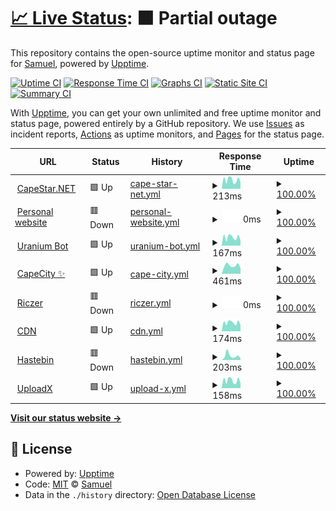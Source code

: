 # [📈 Live Status](https://status.capestar.xyz): <!--live status--> **🟧 Partial outage**

This repository contains the open-source uptime monitor and status page for [Samuel](https://status.capestar.xyz), powered by [Upptime](https://github.com/upptime/upptime).

[![Uptime CI](https://github.com/iSamuelCO/status/workflows/Uptime%20CI/badge.svg)](https://github.com/upptime/upptime/actions?query=workflow%3A%22Uptime+CI%22)
[![Response Time CI](https://github.com/iSamuelCO/status/workflows/Response%20Time%20CI/badge.svg)](https://github.com/upptime/upptime/actions?query=workflow%3A%22Response+Time+CI%22)
[![Graphs CI](https://github.com/iSamuelCO/status/workflows/Graphs%20CI/badge.svg)](https://github.com/upptime/upptime/actions?query=workflow%3A%22Graphs+CI%22)
[![Static Site CI](https://github.com/iSamuelCO/status/workflows/Static%20Site%20CI/badge.svg)](https://github.com/upptime/upptime/actions?query=workflow%3A%22Static+Site+CI%22)
[![Summary CI](https://github.com/iSamuelCO/status/workflows/Summary%20CI/badge.svg)](https://github.com/upptime/upptime/actions?query=workflow%3A%22Summary+CI%22)

With [Upptime](https://upptime.js.org), you can get your own unlimited and free uptime monitor and status page, powered entirely by a GitHub repository. We use [Issues](https://github.com/iSamuelCO/status/issues) as incident reports, [Actions](https://github.com/iSamuelCO/status/actions) as uptime monitors, and [Pages](https://status.capestar.xyz) for the status page.

<!--start: status pages-->
<!-- This summary is generated by Upptime (https://github.com/upptime/upptime) -->
<!-- Do not edit this manually, your changes will be overwritten -->
<!-- prettier-ignore -->
| URL | Status | History | Response Time | Uptime |
| --- | ------ | ------- | ------------- | ------ |
| <img alt="" src="https://favicons.githubusercontent.com/capestar.net" height="13"> [CapeStar.NET](https://capestar.net) | 🟩 Up | [cape-star-net.yml](https://github.com/iSamuelCO/status/commits/HEAD/history/cape-star-net.yml) | <details><summary><img alt="Response time graph" src="./graphs/cape-star-net/response-time-week.png" height="20"> 213ms</summary><br><a href="https://status.capestar.net/history/cape-star-net"><img alt="Response time 296" src="https://img.shields.io/endpoint?url=https%3A%2F%2Fraw.githubusercontent.com%2FiSamuelCO%2Fstatus%2FHEAD%2Fapi%2Fcape-star-net%2Fresponse-time.json"></a><br><a href="https://status.capestar.net/history/cape-star-net"><img alt="24-hour response time 223" src="https://img.shields.io/endpoint?url=https%3A%2F%2Fraw.githubusercontent.com%2FiSamuelCO%2Fstatus%2FHEAD%2Fapi%2Fcape-star-net%2Fresponse-time-day.json"></a><br><a href="https://status.capestar.net/history/cape-star-net"><img alt="7-day response time 213" src="https://img.shields.io/endpoint?url=https%3A%2F%2Fraw.githubusercontent.com%2FiSamuelCO%2Fstatus%2FHEAD%2Fapi%2Fcape-star-net%2Fresponse-time-week.json"></a><br><a href="https://status.capestar.net/history/cape-star-net"><img alt="30-day response time 219" src="https://img.shields.io/endpoint?url=https%3A%2F%2Fraw.githubusercontent.com%2FiSamuelCO%2Fstatus%2FHEAD%2Fapi%2Fcape-star-net%2Fresponse-time-month.json"></a><br><a href="https://status.capestar.net/history/cape-star-net"><img alt="1-year response time 296" src="https://img.shields.io/endpoint?url=https%3A%2F%2Fraw.githubusercontent.com%2FiSamuelCO%2Fstatus%2FHEAD%2Fapi%2Fcape-star-net%2Fresponse-time-year.json"></a></details> | <details><summary><a href="https://status.capestar.net/history/cape-star-net">100.00%</a></summary><a href="https://status.capestar.net/history/cape-star-net"><img alt="All-time uptime 100.00%" src="https://img.shields.io/endpoint?url=https%3A%2F%2Fraw.githubusercontent.com%2FiSamuelCO%2Fstatus%2FHEAD%2Fapi%2Fcape-star-net%2Fuptime.json"></a><br><a href="https://status.capestar.net/history/cape-star-net"><img alt="24-hour uptime 100.00%" src="https://img.shields.io/endpoint?url=https%3A%2F%2Fraw.githubusercontent.com%2FiSamuelCO%2Fstatus%2FHEAD%2Fapi%2Fcape-star-net%2Fuptime-day.json"></a><br><a href="https://status.capestar.net/history/cape-star-net"><img alt="7-day uptime 100.00%" src="https://img.shields.io/endpoint?url=https%3A%2F%2Fraw.githubusercontent.com%2FiSamuelCO%2Fstatus%2FHEAD%2Fapi%2Fcape-star-net%2Fuptime-week.json"></a><br><a href="https://status.capestar.net/history/cape-star-net"><img alt="30-day uptime 100.00%" src="https://img.shields.io/endpoint?url=https%3A%2F%2Fraw.githubusercontent.com%2FiSamuelCO%2Fstatus%2FHEAD%2Fapi%2Fcape-star-net%2Fuptime-month.json"></a><br><a href="https://status.capestar.net/history/cape-star-net"><img alt="1-year uptime 100.00%" src="https://img.shields.io/endpoint?url=https%3A%2F%2Fraw.githubusercontent.com%2FiSamuelCO%2Fstatus%2FHEAD%2Fapi%2Fcape-star-net%2Fuptime-year.json"></a></details>
| <img alt="" src="https://favicons.githubusercontent.com/samuel.capestar.net" height="13"> [Personal website](https://samuel.capestar.net) | 🟥 Down | [personal-website.yml](https://github.com/iSamuelCO/status/commits/HEAD/history/personal-website.yml) | <details><summary><img alt="Response time graph" src="./graphs/personal-website/response-time-week.png" height="20"> 0ms</summary><br><a href="https://status.capestar.net/history/personal-website"><img alt="Response time 161" src="https://img.shields.io/endpoint?url=https%3A%2F%2Fraw.githubusercontent.com%2FiSamuelCO%2Fstatus%2FHEAD%2Fapi%2Fpersonal-website%2Fresponse-time.json"></a><br><a href="https://status.capestar.net/history/personal-website"><img alt="24-hour response time 0" src="https://img.shields.io/endpoint?url=https%3A%2F%2Fraw.githubusercontent.com%2FiSamuelCO%2Fstatus%2FHEAD%2Fapi%2Fpersonal-website%2Fresponse-time-day.json"></a><br><a href="https://status.capestar.net/history/personal-website"><img alt="7-day response time 0" src="https://img.shields.io/endpoint?url=https%3A%2F%2Fraw.githubusercontent.com%2FiSamuelCO%2Fstatus%2FHEAD%2Fapi%2Fpersonal-website%2Fresponse-time-week.json"></a><br><a href="https://status.capestar.net/history/personal-website"><img alt="30-day response time 0" src="https://img.shields.io/endpoint?url=https%3A%2F%2Fraw.githubusercontent.com%2FiSamuelCO%2Fstatus%2FHEAD%2Fapi%2Fpersonal-website%2Fresponse-time-month.json"></a><br><a href="https://status.capestar.net/history/personal-website"><img alt="1-year response time 161" src="https://img.shields.io/endpoint?url=https%3A%2F%2Fraw.githubusercontent.com%2FiSamuelCO%2Fstatus%2FHEAD%2Fapi%2Fpersonal-website%2Fresponse-time-year.json"></a></details> | <details><summary><a href="https://status.capestar.net/history/personal-website">100.00%</a></summary><a href="https://status.capestar.net/history/personal-website"><img alt="All-time uptime 100.00%" src="https://img.shields.io/endpoint?url=https%3A%2F%2Fraw.githubusercontent.com%2FiSamuelCO%2Fstatus%2FHEAD%2Fapi%2Fpersonal-website%2Fuptime.json"></a><br><a href="https://status.capestar.net/history/personal-website"><img alt="24-hour uptime 100.00%" src="https://img.shields.io/endpoint?url=https%3A%2F%2Fraw.githubusercontent.com%2FiSamuelCO%2Fstatus%2FHEAD%2Fapi%2Fpersonal-website%2Fuptime-day.json"></a><br><a href="https://status.capestar.net/history/personal-website"><img alt="7-day uptime 100.00%" src="https://img.shields.io/endpoint?url=https%3A%2F%2Fraw.githubusercontent.com%2FiSamuelCO%2Fstatus%2FHEAD%2Fapi%2Fpersonal-website%2Fuptime-week.json"></a><br><a href="https://status.capestar.net/history/personal-website"><img alt="30-day uptime 100.00%" src="https://img.shields.io/endpoint?url=https%3A%2F%2Fraw.githubusercontent.com%2FiSamuelCO%2Fstatus%2FHEAD%2Fapi%2Fpersonal-website%2Fuptime-month.json"></a><br><a href="https://status.capestar.net/history/personal-website"><img alt="1-year uptime 100.00%" src="https://img.shields.io/endpoint?url=https%3A%2F%2Fraw.githubusercontent.com%2FiSamuelCO%2Fstatus%2FHEAD%2Fapi%2Fpersonal-website%2Fuptime-year.json"></a></details>
| <img alt="" src="https://favicons.githubusercontent.com/uranium.capestar.net" height="13"> [Uranium Bot](https://uranium.capestar.net) | 🟩 Up | [uranium-bot.yml](https://github.com/iSamuelCO/status/commits/HEAD/history/uranium-bot.yml) | <details><summary><img alt="Response time graph" src="./graphs/uranium-bot/response-time-week.png" height="20"> 167ms</summary><br><a href="https://status.capestar.net/history/uranium-bot"><img alt="Response time 170" src="https://img.shields.io/endpoint?url=https%3A%2F%2Fraw.githubusercontent.com%2FiSamuelCO%2Fstatus%2FHEAD%2Fapi%2Furanium-bot%2Fresponse-time.json"></a><br><a href="https://status.capestar.net/history/uranium-bot"><img alt="24-hour response time 207" src="https://img.shields.io/endpoint?url=https%3A%2F%2Fraw.githubusercontent.com%2FiSamuelCO%2Fstatus%2FHEAD%2Fapi%2Furanium-bot%2Fresponse-time-day.json"></a><br><a href="https://status.capestar.net/history/uranium-bot"><img alt="7-day response time 167" src="https://img.shields.io/endpoint?url=https%3A%2F%2Fraw.githubusercontent.com%2FiSamuelCO%2Fstatus%2FHEAD%2Fapi%2Furanium-bot%2Fresponse-time-week.json"></a><br><a href="https://status.capestar.net/history/uranium-bot"><img alt="30-day response time 179" src="https://img.shields.io/endpoint?url=https%3A%2F%2Fraw.githubusercontent.com%2FiSamuelCO%2Fstatus%2FHEAD%2Fapi%2Furanium-bot%2Fresponse-time-month.json"></a><br><a href="https://status.capestar.net/history/uranium-bot"><img alt="1-year response time 170" src="https://img.shields.io/endpoint?url=https%3A%2F%2Fraw.githubusercontent.com%2FiSamuelCO%2Fstatus%2FHEAD%2Fapi%2Furanium-bot%2Fresponse-time-year.json"></a></details> | <details><summary><a href="https://status.capestar.net/history/uranium-bot">100.00%</a></summary><a href="https://status.capestar.net/history/uranium-bot"><img alt="All-time uptime 100.00%" src="https://img.shields.io/endpoint?url=https%3A%2F%2Fraw.githubusercontent.com%2FiSamuelCO%2Fstatus%2FHEAD%2Fapi%2Furanium-bot%2Fuptime.json"></a><br><a href="https://status.capestar.net/history/uranium-bot"><img alt="24-hour uptime 100.00%" src="https://img.shields.io/endpoint?url=https%3A%2F%2Fraw.githubusercontent.com%2FiSamuelCO%2Fstatus%2FHEAD%2Fapi%2Furanium-bot%2Fuptime-day.json"></a><br><a href="https://status.capestar.net/history/uranium-bot"><img alt="7-day uptime 100.00%" src="https://img.shields.io/endpoint?url=https%3A%2F%2Fraw.githubusercontent.com%2FiSamuelCO%2Fstatus%2FHEAD%2Fapi%2Furanium-bot%2Fuptime-week.json"></a><br><a href="https://status.capestar.net/history/uranium-bot"><img alt="30-day uptime 100.00%" src="https://img.shields.io/endpoint?url=https%3A%2F%2Fraw.githubusercontent.com%2FiSamuelCO%2Fstatus%2FHEAD%2Fapi%2Furanium-bot%2Fuptime-month.json"></a><br><a href="https://status.capestar.net/history/uranium-bot"><img alt="1-year uptime 100.00%" src="https://img.shields.io/endpoint?url=https%3A%2F%2Fraw.githubusercontent.com%2FiSamuelCO%2Fstatus%2FHEAD%2Fapi%2Furanium-bot%2Fuptime-year.json"></a></details>
| <img alt="" src="https://favicons.githubusercontent.com/city.capestar.net" height="13"> [CapeCity ✨](https://city.capestar.net) | 🟩 Up | [cape-city.yml](https://github.com/iSamuelCO/status/commits/HEAD/history/cape-city.yml) | <details><summary><img alt="Response time graph" src="./graphs/cape-city/response-time-week.png" height="20"> 461ms</summary><br><a href="https://status.capestar.net/history/cape-city"><img alt="Response time 405" src="https://img.shields.io/endpoint?url=https%3A%2F%2Fraw.githubusercontent.com%2FiSamuelCO%2Fstatus%2FHEAD%2Fapi%2Fcape-city%2Fresponse-time.json"></a><br><a href="https://status.capestar.net/history/cape-city"><img alt="24-hour response time 548" src="https://img.shields.io/endpoint?url=https%3A%2F%2Fraw.githubusercontent.com%2FiSamuelCO%2Fstatus%2FHEAD%2Fapi%2Fcape-city%2Fresponse-time-day.json"></a><br><a href="https://status.capestar.net/history/cape-city"><img alt="7-day response time 461" src="https://img.shields.io/endpoint?url=https%3A%2F%2Fraw.githubusercontent.com%2FiSamuelCO%2Fstatus%2FHEAD%2Fapi%2Fcape-city%2Fresponse-time-week.json"></a><br><a href="https://status.capestar.net/history/cape-city"><img alt="30-day response time 434" src="https://img.shields.io/endpoint?url=https%3A%2F%2Fraw.githubusercontent.com%2FiSamuelCO%2Fstatus%2FHEAD%2Fapi%2Fcape-city%2Fresponse-time-month.json"></a><br><a href="https://status.capestar.net/history/cape-city"><img alt="1-year response time 405" src="https://img.shields.io/endpoint?url=https%3A%2F%2Fraw.githubusercontent.com%2FiSamuelCO%2Fstatus%2FHEAD%2Fapi%2Fcape-city%2Fresponse-time-year.json"></a></details> | <details><summary><a href="https://status.capestar.net/history/cape-city">100.00%</a></summary><a href="https://status.capestar.net/history/cape-city"><img alt="All-time uptime 100.00%" src="https://img.shields.io/endpoint?url=https%3A%2F%2Fraw.githubusercontent.com%2FiSamuelCO%2Fstatus%2FHEAD%2Fapi%2Fcape-city%2Fuptime.json"></a><br><a href="https://status.capestar.net/history/cape-city"><img alt="24-hour uptime 100.00%" src="https://img.shields.io/endpoint?url=https%3A%2F%2Fraw.githubusercontent.com%2FiSamuelCO%2Fstatus%2FHEAD%2Fapi%2Fcape-city%2Fuptime-day.json"></a><br><a href="https://status.capestar.net/history/cape-city"><img alt="7-day uptime 100.00%" src="https://img.shields.io/endpoint?url=https%3A%2F%2Fraw.githubusercontent.com%2FiSamuelCO%2Fstatus%2FHEAD%2Fapi%2Fcape-city%2Fuptime-week.json"></a><br><a href="https://status.capestar.net/history/cape-city"><img alt="30-day uptime 100.00%" src="https://img.shields.io/endpoint?url=https%3A%2F%2Fraw.githubusercontent.com%2FiSamuelCO%2Fstatus%2FHEAD%2Fapi%2Fcape-city%2Fuptime-month.json"></a><br><a href="https://status.capestar.net/history/cape-city"><img alt="1-year uptime 100.00%" src="https://img.shields.io/endpoint?url=https%3A%2F%2Fraw.githubusercontent.com%2FiSamuelCO%2Fstatus%2FHEAD%2Fapi%2Fcape-city%2Fuptime-year.json"></a></details>
| <img alt="" src="https://favicons.githubusercontent.com/riczer.capestar.net" height="13"> [Riczer](https://riczer.capestar.net) | 🟥 Down | [riczer.yml](https://github.com/iSamuelCO/status/commits/HEAD/history/riczer.yml) | <details><summary><img alt="Response time graph" src="./graphs/riczer/response-time-week.png" height="20"> 0ms</summary><br><a href="https://status.capestar.net/history/riczer"><img alt="Response time 151" src="https://img.shields.io/endpoint?url=https%3A%2F%2Fraw.githubusercontent.com%2FiSamuelCO%2Fstatus%2FHEAD%2Fapi%2Friczer%2Fresponse-time.json"></a><br><a href="https://status.capestar.net/history/riczer"><img alt="24-hour response time 0" src="https://img.shields.io/endpoint?url=https%3A%2F%2Fraw.githubusercontent.com%2FiSamuelCO%2Fstatus%2FHEAD%2Fapi%2Friczer%2Fresponse-time-day.json"></a><br><a href="https://status.capestar.net/history/riczer"><img alt="7-day response time 0" src="https://img.shields.io/endpoint?url=https%3A%2F%2Fraw.githubusercontent.com%2FiSamuelCO%2Fstatus%2FHEAD%2Fapi%2Friczer%2Fresponse-time-week.json"></a><br><a href="https://status.capestar.net/history/riczer"><img alt="30-day response time 0" src="https://img.shields.io/endpoint?url=https%3A%2F%2Fraw.githubusercontent.com%2FiSamuelCO%2Fstatus%2FHEAD%2Fapi%2Friczer%2Fresponse-time-month.json"></a><br><a href="https://status.capestar.net/history/riczer"><img alt="1-year response time 151" src="https://img.shields.io/endpoint?url=https%3A%2F%2Fraw.githubusercontent.com%2FiSamuelCO%2Fstatus%2FHEAD%2Fapi%2Friczer%2Fresponse-time-year.json"></a></details> | <details><summary><a href="https://status.capestar.net/history/riczer">100.00%</a></summary><a href="https://status.capestar.net/history/riczer"><img alt="All-time uptime 100.00%" src="https://img.shields.io/endpoint?url=https%3A%2F%2Fraw.githubusercontent.com%2FiSamuelCO%2Fstatus%2FHEAD%2Fapi%2Friczer%2Fuptime.json"></a><br><a href="https://status.capestar.net/history/riczer"><img alt="24-hour uptime 100.00%" src="https://img.shields.io/endpoint?url=https%3A%2F%2Fraw.githubusercontent.com%2FiSamuelCO%2Fstatus%2FHEAD%2Fapi%2Friczer%2Fuptime-day.json"></a><br><a href="https://status.capestar.net/history/riczer"><img alt="7-day uptime 100.00%" src="https://img.shields.io/endpoint?url=https%3A%2F%2Fraw.githubusercontent.com%2FiSamuelCO%2Fstatus%2FHEAD%2Fapi%2Friczer%2Fuptime-week.json"></a><br><a href="https://status.capestar.net/history/riczer"><img alt="30-day uptime 100.00%" src="https://img.shields.io/endpoint?url=https%3A%2F%2Fraw.githubusercontent.com%2FiSamuelCO%2Fstatus%2FHEAD%2Fapi%2Friczer%2Fuptime-month.json"></a><br><a href="https://status.capestar.net/history/riczer"><img alt="1-year uptime 100.00%" src="https://img.shields.io/endpoint?url=https%3A%2F%2Fraw.githubusercontent.com%2FiSamuelCO%2Fstatus%2FHEAD%2Fapi%2Friczer%2Fuptime-year.json"></a></details>
| <img alt="" src="https://favicons.githubusercontent.com/cdn.capestar.net" height="13"> [CDN](https://cdn.capestar.net) | 🟩 Up | [cdn.yml](https://github.com/iSamuelCO/status/commits/HEAD/history/cdn.yml) | <details><summary><img alt="Response time graph" src="./graphs/cdn/response-time-week.png" height="20"> 174ms</summary><br><a href="https://status.capestar.net/history/cdn"><img alt="Response time 144" src="https://img.shields.io/endpoint?url=https%3A%2F%2Fraw.githubusercontent.com%2FiSamuelCO%2Fstatus%2FHEAD%2Fapi%2Fcdn%2Fresponse-time.json"></a><br><a href="https://status.capestar.net/history/cdn"><img alt="24-hour response time 209" src="https://img.shields.io/endpoint?url=https%3A%2F%2Fraw.githubusercontent.com%2FiSamuelCO%2Fstatus%2FHEAD%2Fapi%2Fcdn%2Fresponse-time-day.json"></a><br><a href="https://status.capestar.net/history/cdn"><img alt="7-day response time 174" src="https://img.shields.io/endpoint?url=https%3A%2F%2Fraw.githubusercontent.com%2FiSamuelCO%2Fstatus%2FHEAD%2Fapi%2Fcdn%2Fresponse-time-week.json"></a><br><a href="https://status.capestar.net/history/cdn"><img alt="30-day response time 171" src="https://img.shields.io/endpoint?url=https%3A%2F%2Fraw.githubusercontent.com%2FiSamuelCO%2Fstatus%2FHEAD%2Fapi%2Fcdn%2Fresponse-time-month.json"></a><br><a href="https://status.capestar.net/history/cdn"><img alt="1-year response time 144" src="https://img.shields.io/endpoint?url=https%3A%2F%2Fraw.githubusercontent.com%2FiSamuelCO%2Fstatus%2FHEAD%2Fapi%2Fcdn%2Fresponse-time-year.json"></a></details> | <details><summary><a href="https://status.capestar.net/history/cdn">100.00%</a></summary><a href="https://status.capestar.net/history/cdn"><img alt="All-time uptime 100.00%" src="https://img.shields.io/endpoint?url=https%3A%2F%2Fraw.githubusercontent.com%2FiSamuelCO%2Fstatus%2FHEAD%2Fapi%2Fcdn%2Fuptime.json"></a><br><a href="https://status.capestar.net/history/cdn"><img alt="24-hour uptime 100.00%" src="https://img.shields.io/endpoint?url=https%3A%2F%2Fraw.githubusercontent.com%2FiSamuelCO%2Fstatus%2FHEAD%2Fapi%2Fcdn%2Fuptime-day.json"></a><br><a href="https://status.capestar.net/history/cdn"><img alt="7-day uptime 100.00%" src="https://img.shields.io/endpoint?url=https%3A%2F%2Fraw.githubusercontent.com%2FiSamuelCO%2Fstatus%2FHEAD%2Fapi%2Fcdn%2Fuptime-week.json"></a><br><a href="https://status.capestar.net/history/cdn"><img alt="30-day uptime 100.00%" src="https://img.shields.io/endpoint?url=https%3A%2F%2Fraw.githubusercontent.com%2FiSamuelCO%2Fstatus%2FHEAD%2Fapi%2Fcdn%2Fuptime-month.json"></a><br><a href="https://status.capestar.net/history/cdn"><img alt="1-year uptime 100.00%" src="https://img.shields.io/endpoint?url=https%3A%2F%2Fraw.githubusercontent.com%2FiSamuelCO%2Fstatus%2FHEAD%2Fapi%2Fcdn%2Fuptime-year.json"></a></details>
| <img alt="" src="https://favicons.githubusercontent.com/haste.capestar.net" height="13"> [Hastebin](https://haste.capestar.net) | 🟥 Down | [hastebin.yml](https://github.com/iSamuelCO/status/commits/HEAD/history/hastebin.yml) | <details><summary><img alt="Response time graph" src="./graphs/hastebin/response-time-week.png" height="20"> 203ms</summary><br><a href="https://status.capestar.net/history/hastebin"><img alt="Response time 151" src="https://img.shields.io/endpoint?url=https%3A%2F%2Fraw.githubusercontent.com%2FiSamuelCO%2Fstatus%2FHEAD%2Fapi%2Fhastebin%2Fresponse-time.json"></a><br><a href="https://status.capestar.net/history/hastebin"><img alt="24-hour response time 202" src="https://img.shields.io/endpoint?url=https%3A%2F%2Fraw.githubusercontent.com%2FiSamuelCO%2Fstatus%2FHEAD%2Fapi%2Fhastebin%2Fresponse-time-day.json"></a><br><a href="https://status.capestar.net/history/hastebin"><img alt="7-day response time 203" src="https://img.shields.io/endpoint?url=https%3A%2F%2Fraw.githubusercontent.com%2FiSamuelCO%2Fstatus%2FHEAD%2Fapi%2Fhastebin%2Fresponse-time-week.json"></a><br><a href="https://status.capestar.net/history/hastebin"><img alt="30-day response time 173" src="https://img.shields.io/endpoint?url=https%3A%2F%2Fraw.githubusercontent.com%2FiSamuelCO%2Fstatus%2FHEAD%2Fapi%2Fhastebin%2Fresponse-time-month.json"></a><br><a href="https://status.capestar.net/history/hastebin"><img alt="1-year response time 151" src="https://img.shields.io/endpoint?url=https%3A%2F%2Fraw.githubusercontent.com%2FiSamuelCO%2Fstatus%2FHEAD%2Fapi%2Fhastebin%2Fresponse-time-year.json"></a></details> | <details><summary><a href="https://status.capestar.net/history/hastebin">100.00%</a></summary><a href="https://status.capestar.net/history/hastebin"><img alt="All-time uptime 100.00%" src="https://img.shields.io/endpoint?url=https%3A%2F%2Fraw.githubusercontent.com%2FiSamuelCO%2Fstatus%2FHEAD%2Fapi%2Fhastebin%2Fuptime.json"></a><br><a href="https://status.capestar.net/history/hastebin"><img alt="24-hour uptime 100.00%" src="https://img.shields.io/endpoint?url=https%3A%2F%2Fraw.githubusercontent.com%2FiSamuelCO%2Fstatus%2FHEAD%2Fapi%2Fhastebin%2Fuptime-day.json"></a><br><a href="https://status.capestar.net/history/hastebin"><img alt="7-day uptime 100.00%" src="https://img.shields.io/endpoint?url=https%3A%2F%2Fraw.githubusercontent.com%2FiSamuelCO%2Fstatus%2FHEAD%2Fapi%2Fhastebin%2Fuptime-week.json"></a><br><a href="https://status.capestar.net/history/hastebin"><img alt="30-day uptime 100.00%" src="https://img.shields.io/endpoint?url=https%3A%2F%2Fraw.githubusercontent.com%2FiSamuelCO%2Fstatus%2FHEAD%2Fapi%2Fhastebin%2Fuptime-month.json"></a><br><a href="https://status.capestar.net/history/hastebin"><img alt="1-year uptime 100.00%" src="https://img.shields.io/endpoint?url=https%3A%2F%2Fraw.githubusercontent.com%2FiSamuelCO%2Fstatus%2FHEAD%2Fapi%2Fhastebin%2Fuptime-year.json"></a></details>
| <img alt="" src="https://favicons.githubusercontent.com/m.capestar.net" height="13"> [UploadX](https://m.capestar.net) | 🟩 Up | [upload-x.yml](https://github.com/iSamuelCO/status/commits/HEAD/history/upload-x.yml) | <details><summary><img alt="Response time graph" src="./graphs/upload-x/response-time-week.png" height="20"> 158ms</summary><br><a href="https://status.capestar.net/history/upload-x"><img alt="Response time 163" src="https://img.shields.io/endpoint?url=https%3A%2F%2Fraw.githubusercontent.com%2FiSamuelCO%2Fstatus%2FHEAD%2Fapi%2Fupload-x%2Fresponse-time.json"></a><br><a href="https://status.capestar.net/history/upload-x"><img alt="24-hour response time 218" src="https://img.shields.io/endpoint?url=https%3A%2F%2Fraw.githubusercontent.com%2FiSamuelCO%2Fstatus%2FHEAD%2Fapi%2Fupload-x%2Fresponse-time-day.json"></a><br><a href="https://status.capestar.net/history/upload-x"><img alt="7-day response time 158" src="https://img.shields.io/endpoint?url=https%3A%2F%2Fraw.githubusercontent.com%2FiSamuelCO%2Fstatus%2FHEAD%2Fapi%2Fupload-x%2Fresponse-time-week.json"></a><br><a href="https://status.capestar.net/history/upload-x"><img alt="30-day response time 165" src="https://img.shields.io/endpoint?url=https%3A%2F%2Fraw.githubusercontent.com%2FiSamuelCO%2Fstatus%2FHEAD%2Fapi%2Fupload-x%2Fresponse-time-month.json"></a><br><a href="https://status.capestar.net/history/upload-x"><img alt="1-year response time 163" src="https://img.shields.io/endpoint?url=https%3A%2F%2Fraw.githubusercontent.com%2FiSamuelCO%2Fstatus%2FHEAD%2Fapi%2Fupload-x%2Fresponse-time-year.json"></a></details> | <details><summary><a href="https://status.capestar.net/history/upload-x">100.00%</a></summary><a href="https://status.capestar.net/history/upload-x"><img alt="All-time uptime 100.00%" src="https://img.shields.io/endpoint?url=https%3A%2F%2Fraw.githubusercontent.com%2FiSamuelCO%2Fstatus%2FHEAD%2Fapi%2Fupload-x%2Fuptime.json"></a><br><a href="https://status.capestar.net/history/upload-x"><img alt="24-hour uptime 100.00%" src="https://img.shields.io/endpoint?url=https%3A%2F%2Fraw.githubusercontent.com%2FiSamuelCO%2Fstatus%2FHEAD%2Fapi%2Fupload-x%2Fuptime-day.json"></a><br><a href="https://status.capestar.net/history/upload-x"><img alt="7-day uptime 100.00%" src="https://img.shields.io/endpoint?url=https%3A%2F%2Fraw.githubusercontent.com%2FiSamuelCO%2Fstatus%2FHEAD%2Fapi%2Fupload-x%2Fuptime-week.json"></a><br><a href="https://status.capestar.net/history/upload-x"><img alt="30-day uptime 100.00%" src="https://img.shields.io/endpoint?url=https%3A%2F%2Fraw.githubusercontent.com%2FiSamuelCO%2Fstatus%2FHEAD%2Fapi%2Fupload-x%2Fuptime-month.json"></a><br><a href="https://status.capestar.net/history/upload-x"><img alt="1-year uptime 100.00%" src="https://img.shields.io/endpoint?url=https%3A%2F%2Fraw.githubusercontent.com%2FiSamuelCO%2Fstatus%2FHEAD%2Fapi%2Fupload-x%2Fuptime-year.json"></a></details>

<!--end: status pages-->

[**Visit our status website →**](https://status.capestar.xyz)

## 📄 License

- Powered by: [Upptime](https://github.com/upptime/upptime)
- Code: [MIT](./LICENSE) © [Samuel](https://status.capestar.xyz)
- Data in the `./history` directory: [Open Database License](https://opendatacommons.org/licenses/odbl/1-0/)

